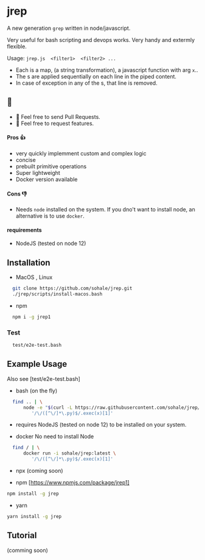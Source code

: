 # jrep
A new generation `grep` written in node/javascript.

Very useful for bash scripting and devops works.
Very handy and extermly flexible.

Usage: `jrep.js  <filter1>  <filter2> ...`

* Each <filter> is a map, (a string transformation), a javascript function with arg `x`..
* The <filter>s are applied sequentially on each line in the piped content.
* In case of exception in any of the <filter>s, that line is removed.

## 🤝
* 👋 Feel free to send Pull Requests.
* 👋 Feel free to request features.

#### Pros 👍
* very quickly implemment custom and complex logic
* concise
* prebuilt primitive operations
* Super lightweight
* Docker version available
#### Cons 👎
* Needs `node` installed on the system. If you dno't want to install node, an alternative is to use `docker`.
#### requirements
* NodeJS (tested on node 12)



## Installation
* MacOS , Linux
```bash
  git clone https://github.com/sohale/jrep.git
  ./jrep/scripts/install-macos.bash
```
* npm
```bash
  npm i -g jrep1
```

### Test
```bash
  test/e2e-test.bash
```

## Example Usage
Also see [test/e2e-test.bash]

* bash (on the fly)
```bash
  find .. | \
      node -e "$(curl -L https://raw.githubusercontent.com/sohale/jrep/main/src/jrep.js)" '' \
         '/\/([^\/]*\.py)$/.exec(x)[1]'
```
 * requires NodeJS (tested on node 12) to be installed on your system.


* docker
No need to install Node
```bash
  find / | \
      docker run -i sohale/jrep:latest \
         '/\/([^\/]*\.py)$/.exec(x)[1]'
```

* npx
(coming soon)

* npm [https://www.npmjs.com/package/jrep1]
```bash
npm install -g jrep
```
* yarn
```bash
yarn install -g jrep
```

## Tutorial
(comming soon)
